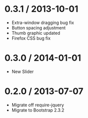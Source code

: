 0.3.1 / 2013-10-01
==================
* Extra-window dragging bug fix
* Button spacing adjustment
* Thumb graphic updated
* Firefox CSS bug fix

0.3.0 / 2014-01-01
==================
* New Slider

0.2.0 / 2013-07-07
==================
* Migrate off require-jquery
* Migrate to Bootstrap 2.3.2
